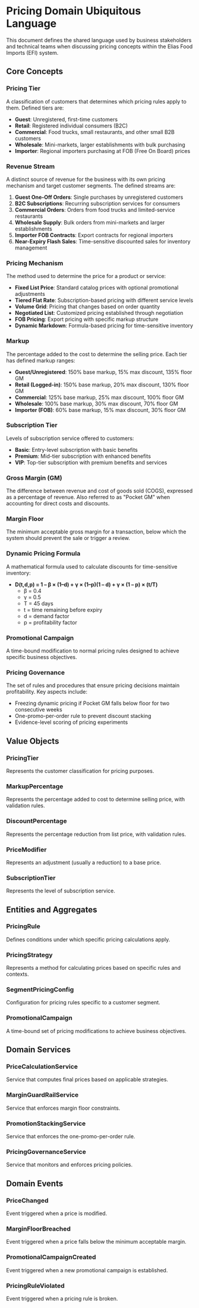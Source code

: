 # Pricing Domain Ubiquitous Language

This document defines the shared language used by business stakeholders and technical teams when discussing pricing concepts within the Elias Food Imports (EFI) system.

## Core Concepts

### Pricing Tier
A classification of customers that determines which pricing rules apply to them. Defined tiers are:
- **Guest**: Unregistered, first-time customers
- **Retail**: Registered individual consumers (B2C)
- **Commercial**: Food trucks, small restaurants, and other small B2B customers
- **Wholesale**: Mini-markets, larger establishments with bulk purchasing
- **Importer**: Regional importers purchasing at FOB (Free On Board) prices

### Revenue Stream
A distinct source of revenue for the business with its own pricing mechanism and target customer segments. The defined streams are:
1. **Guest One-Off Orders**: Single purchases by unregistered customers
2. **B2C Subscriptions**: Recurring subscription services for consumers
3. **Commercial Orders**: Orders from food trucks and limited-service restaurants
4. **Wholesale Supply**: Bulk orders from mini-markets and larger establishments
5. **Importer FOB Contracts**: Export contracts for regional importers
6. **Near-Expiry Flash Sales**: Time-sensitive discounted sales for inventory management

### Pricing Mechanism
The method used to determine the price for a product or service:
- **Fixed List Price**: Standard catalog prices with optional promotional adjustments
- **Tiered Flat Rate**: Subscription-based pricing with different service levels
- **Volume Grid**: Pricing that changes based on order quantity
- **Negotiated List**: Customized pricing established through negotiation
- **FOB Pricing**: Export pricing with specific markup structure
- **Dynamic Markdown**: Formula-based pricing for time-sensitive inventory

### Markup
The percentage added to the cost to determine the selling price. Each tier has defined markup ranges:
- **Guest/Unregistered**: 150% base markup, 15% max discount, 135% floor GM
- **Retail (Logged-in)**: 150% base markup, 20% max discount, 130% floor GM
- **Commercial**: 125% base markup, 25% max discount, 100% floor GM
- **Wholesale**: 100% base markup, 30% max discount, 70% floor GM
- **Importer (FOB)**: 60% base markup, 15% max discount, 30% floor GM

### Subscription Tier
Levels of subscription service offered to customers:
- **Basic**: Entry-level subscription with basic benefits
- **Premium**: Mid-tier subscription with enhanced benefits
- **VIP**: Top-tier subscription with premium benefits and services

### Gross Margin (GM)
The difference between revenue and cost of goods sold (COGS), expressed as a percentage of revenue. Also referred to as "Pocket GM" when accounting for direct costs and discounts.

### Margin Floor
The minimum acceptable gross margin for a transaction, below which the system should prevent the sale or trigger a review.

### Dynamic Pricing Formula
A mathematical formula used to calculate discounts for time-sensitive inventory:
- **D(t,d,p) = 1 – β × (1–d) + γ × (1–p)(1 – d) + γ × (1 – p) × (t/T)**
  - β = 0.4
  - γ = 0.5
  - T = 45 days
  - t = time remaining before expiry
  - d = demand factor
  - p = profitability factor

### Promotional Campaign
A time-bound modification to normal pricing rules designed to achieve specific business objectives.

### Pricing Governance
The set of rules and procedures that ensure pricing decisions maintain profitability. Key aspects include:
- Freezing dynamic pricing if Pocket GM falls below floor for two consecutive weeks
- One-promo-per-order rule to prevent discount stacking
- Evidence-level scoring of pricing experiments

## Value Objects

### PricingTier
Represents the customer classification for pricing purposes.

### MarkupPercentage
Represents the percentage added to cost to determine selling price, with validation rules.

### DiscountPercentage
Represents the percentage reduction from list price, with validation rules.

### PriceModifier
Represents an adjustment (usually a reduction) to a base price.

### SubscriptionTier
Represents the level of subscription service.

## Entities and Aggregates

### PricingRule
Defines conditions under which specific pricing calculations apply.

### PricingStrategy
Represents a method for calculating prices based on specific rules and contexts.

### SegmentPricingConfig
Configuration for pricing rules specific to a customer segment.

### PromotionalCampaign
A time-bound set of pricing modifications to achieve business objectives.

## Domain Services

### PriceCalculationService
Service that computes final prices based on applicable strategies.

### MarginGuardRailService
Service that enforces margin floor constraints.

### PromotionStackingService
Service that enforces the one-promo-per-order rule.

### PricingGovernanceService
Service that monitors and enforces pricing policies.

## Domain Events

### PriceChanged
Event triggered when a price is modified.

### MarginFloorBreached
Event triggered when a price falls below the minimum acceptable margin.

### PromotionalCampaignCreated
Event triggered when a new promotional campaign is established.

### PricingRuleViolated
Event triggered when a pricing rule is broken.
